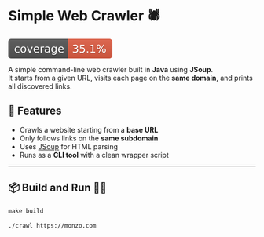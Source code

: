 # Simple Web Crawler 🕷️

<img src="./badges/jacoco.svg" style="display: flex;" alt="jacoco-test-coverage-badge">

A simple command-line web crawler built in **Java** using **JSoup**.  
It starts from a given URL, visits each page on the **same domain**, and prints all discovered links.

## 🚀 Features
- Crawls a website starting from a **base URL**
- Only follows links on the **same subdomain**
- Uses [JSoup](https://jsoup.org/) for HTML parsing
- Runs as a **CLI tool** with a clean wrapper script

---

## 📦 Build and Run 🏃🏻

```shell
make build
```

```shell
./crawl https://monzo.com
```
